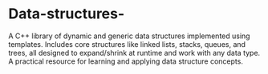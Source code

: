 # Data-structures-
A C++ library of dynamic and generic data structures implemented using templates. Includes core structures like linked lists, stacks, queues, and trees, all designed to expand/shrink at runtime and work with any data type. A practical resource for learning and applying data structure concepts.
